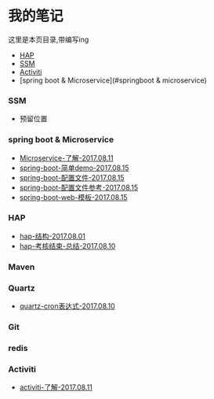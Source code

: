 # 我的笔记

这里是本页目录,带编写ing

* [HAP](#hap)
* [SSM](#ssm)
* [Activiti](#activiti)
* [spring boot & Microservice](#springboot & microservice)


### SSM
* 预留位置

### spring boot & Microservice
* [Microservice-了解-2017.08.11](spring-boot/ms-20170811-what.md)
* [spring-boot-简单demo-2017.08.15](spring-boot/boot-20170815-start.md)
* [spring-boot-配置文件-2017.08.15](spring-boot/boot-20170815-properties.md)
* [spring-boot-配置文件参考-2017.08.15](spring-boot/boot-20170815-application-properties.md)
* [spring-boot-web-模板-2017.08.15](spring-boot/boot-20170815-web.md)

### HAP
* [hap-结构-2017.08.01](hap/hap-20170801-what.md)
* [hap-考核结束-总结-2017.08.10](hap/hap-20170810-exam.md)

### Maven

### Quartz
* [quartz-cron表达式-2017.08.10](quartz/quartz-20170810-cron.md)

### Git

### redis

### Activiti
* [activiti-了解-2017.08.11](activiti/activiti-20170811-what.md)
